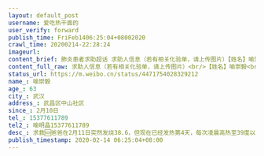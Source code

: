 ```yaml
---
layout: default_post
username: 爱吃热干面的
user_verify: forward
publish_time: FriFeb1406:25:04+08002020
crawl_time: 20200214-22:28:24
imageurl: 
content_brief: 肺炎患者求助超话 求助人信息（若有相关化验单，请上传图片）【姓名】喻崇毅【年龄】63【所在城市】武汉【所在小区、社区】武昌区中山社区【患病时间】2月10日【联系方式】15377611789【其他紧急联系人】喻明晶 15377611789【病情描述】 求救🆘爸爸在2月11日突然发烧38.6，但现在已经发 ...全文
content_full_raw: 求助人信息（若有相关化验单，请上传图片）<br/>【姓名】喻崇毅<br/>【年龄】63<br/>【所在城市】武汉<br/>【所在小区、社区】武昌区中山社区<br/>【患病时间】2月10日<br/>【联系方式】15377611789<br/>【其他紧急联系人】喻明晶15377611789<br/>【病情描述】求救🆘<br/>爸爸在2月11日突然发烧38.6，但现在已经发热第4天，每次凌晨高热至39度以上。2月13日早上去三医院拍ct，显示双肺底部开始有新的病灶，医生没给确切的答复，他不确诊我们就走不了社区流程，目前只能等核酸结果，3天以后拿。医生不给予打针，开了简单的药让我们回来自己治疗。由于爸爸12月底至1月中旬，患过肺炎，因为有糖尿病且一直控制不好，因此很难自愈。现在医院不收，不给予打针，我真知道爸爸的身体能拖多久，本身上次的重症肺炎就让他免疫力低。已经跟社区报备，要我们等，私底下告诉我要我尽快自己找床位，等是一个非常漫长的过程，会很久。<br/>现在妈妈每天照顾他，本身也有高血压。求转发，求床位。<adata-url="http://t.cn/RAbKbIY"href="http://weibo.com/p/100101B2094655D56EA6FB469D"data-hide=""><spanclass='url-icon'><imgstyle='width:1rem;height:1rem'src='https://h5.sinaimg.cn/upload/2015/09/25/3/timeline_card_small_location_default.png'></span><spanclass="surl-text">武汉·积玉桥</span></a>
status_url: https://m.weibo.cn/status/4471754028329212
name_: 喻崇毅
age_: 63
city_: 武汉
address_: 武昌区中山社区
since_: 2月10日
tel_: 15377611789
tel2_: 喻明晶15377611789
desc_: 求救🆘爸爸在2月11日突然发烧38.6，但现在已经发热第4天，每次凌晨高热至39度以上。2月13日早上去三医院拍ct，显示双肺底部开始有新的病灶，医生没给确切的答复，他不确诊我们就走不了社区流程，目前只能等核酸结果，3天以后拿。医生不给予打针，开了简单的药让我们回来自己治疗。由于爸爸12月底至1月中旬，患过肺炎，因为有糖尿病且一直控制不好，因此很难自愈。现在医院不收，不给予打针，我真知道爸爸的身体能拖多久，本身上次的重症肺炎就让他免疫力低。已经跟社区报备，要我们等，私底下告诉我要我尽快自己找床位，等是一个非常漫长的过程，会很久。现在妈妈每天照顾他，本身也有高血压。求转发，求床位。<adata-url="http//t.cn/RAbKbIY"href="http//weibo.com/p/100101B2094655D56EA6FB469D"data-hide=""><spanclass='url-icon'><imgstyle='width1rem;height1rem'src='https//h5.sinaimg.cn/upload/2015/09/25/3/timeline_card_small_location_default.png'></span><spanclass="surl-text">武汉·积玉桥</span></a>
publish_timestamp: 2020-02-14 06:25:04+08:00
---
```

